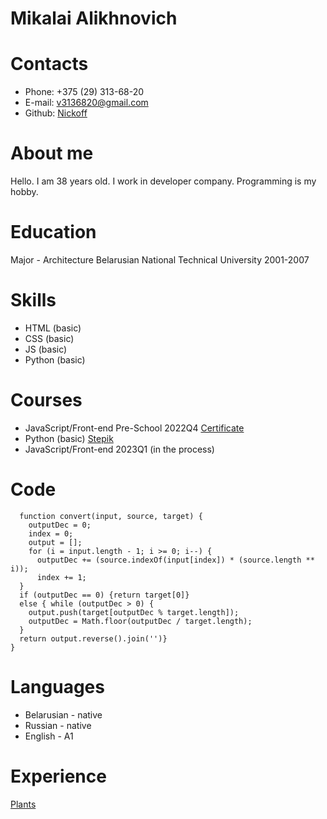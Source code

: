 # Mikalai Alikhnovich
# Contacts
* Phone: +375 (29) 313-68-20
* E-mail: v3136820@gmail.com
* Github: [Nickoff](https://github.com/nickoff)
# About me
Hello. I am 38 years old. I work in developer company. Programming is my hobby.
# Education
Major - Architecture
Belarusian National Technical University
2001-2007
# Skills
* HTML (basic)
* CSS (basic)
* JS (basic)
* Python (basic)
# Courses
* JavaScript/Front-end Pre-School 2022Q4 [Certificate](https://app.rs.school/certificate/18cosizf)
* Python (basic) [Stepik](https://stepik.org/cert/986358)
* JavaScript/Front-end 2023Q1 (in the process)
# Code
  ```
    function convert(input, source, target) {
      outputDec = 0;
      index = 0;
      output = [];
      for (i = input.length - 1; i >= 0; i--) {
        outputDec += (source.indexOf(input[index]) * (source.length ** i));
        index += 1;
    }
    if (outputDec == 0) {return target[0]}
    else { while (outputDec > 0) {
      output.push(target[outputDec % target.length]);
      outputDec = Math.floor(outputDec / target.length);
    }
    return output.reverse().join('')}
  }
  ```
# Languages
* Belarusian - native
* Russian - native
* English - A1
# Experience
[Plants](https://rolling-scopes-school.github.io/nickoff-JSFEPRESCHOOL2022Q4/plants/)
